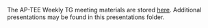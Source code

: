 The AP-TEE Weekly TG meeting materials are stored [here](https://drive.google.com/drive/folders/1xCx78vomtLkHWwTUIA07z3NNryC3fsmu). 
Additional presentations may be found in this  presentations folder.
